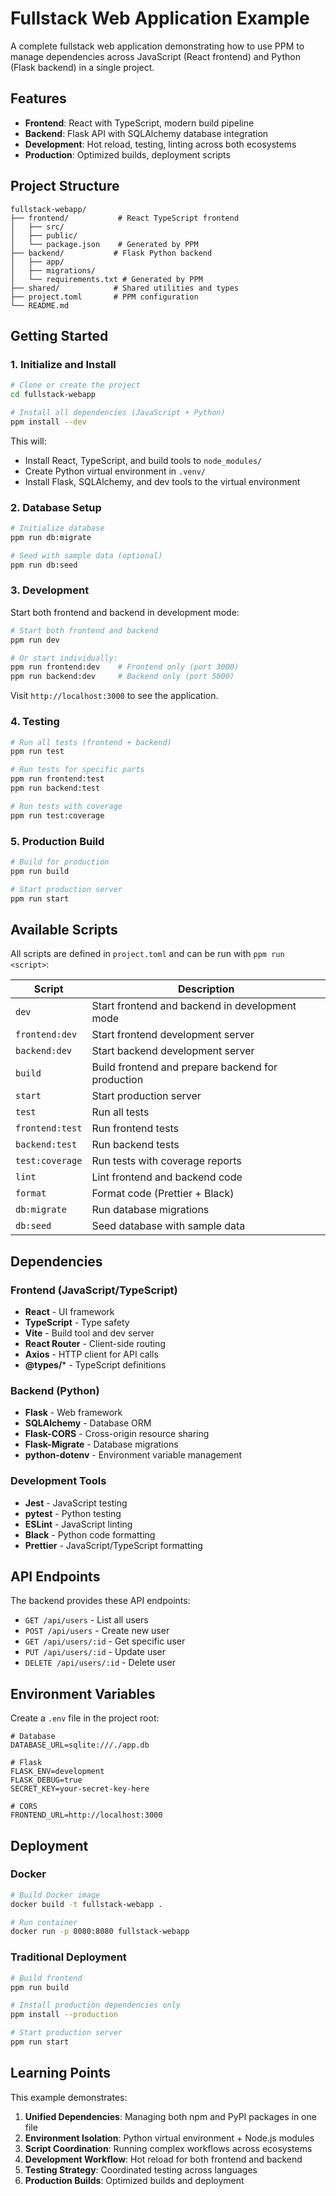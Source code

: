 # Fullstack Web Application Example

A complete fullstack web application demonstrating how to use PPM to manage dependencies across JavaScript (React frontend) and Python (Flask backend) in a single project.

## Features

- **Frontend**: React with TypeScript, modern build pipeline
- **Backend**: Flask API with SQLAlchemy database integration  
- **Development**: Hot reload, testing, linting across both ecosystems
- **Production**: Optimized builds, deployment scripts

## Project Structure

```
fullstack-webapp/
├── frontend/           # React TypeScript frontend
│   ├── src/
│   ├── public/
│   └── package.json    # Generated by PPM
├── backend/           # Flask Python backend
│   ├── app/
│   ├── migrations/
│   └── requirements.txt # Generated by PPM
├── shared/            # Shared utilities and types
├── project.toml       # PPM configuration
└── README.md
```

## Getting Started

### 1. Initialize and Install

```bash
# Clone or create the project
cd fullstack-webapp

# Install all dependencies (JavaScript + Python)
ppm install --dev
```

This will:
- Install React, TypeScript, and build tools to `node_modules/`
- Create Python virtual environment in `.venv/`
- Install Flask, SQLAlchemy, and dev tools to the virtual environment

### 2. Database Setup

```bash
# Initialize database
ppm run db:migrate

# Seed with sample data (optional)
ppm run db:seed
```

### 3. Development

Start both frontend and backend in development mode:

```bash
# Start both frontend and backend
ppm run dev

# Or start individually:
ppm run frontend:dev    # Frontend only (port 3000)
ppm run backend:dev     # Backend only (port 5000)
```

Visit `http://localhost:3000` to see the application.

### 4. Testing

```bash
# Run all tests (frontend + backend)
ppm run test

# Run tests for specific parts
ppm run frontend:test
ppm run backend:test

# Run tests with coverage
ppm run test:coverage
```

### 5. Production Build

```bash
# Build for production
ppm run build

# Start production server
ppm run start
```

## Available Scripts

All scripts are defined in `project.toml` and can be run with `ppm run <script>`:

| Script | Description |
|--------|-------------|
| `dev` | Start frontend and backend in development mode |
| `frontend:dev` | Start frontend development server |
| `backend:dev` | Start backend development server |
| `build` | Build frontend and prepare backend for production |
| `start` | Start production server |
| `test` | Run all tests |
| `frontend:test` | Run frontend tests |
| `backend:test` | Run backend tests |
| `test:coverage` | Run tests with coverage reports |
| `lint` | Lint frontend and backend code |
| `format` | Format code (Prettier + Black) |
| `db:migrate` | Run database migrations |
| `db:seed` | Seed database with sample data |

## Dependencies

### Frontend (JavaScript/TypeScript)
- **React** - UI framework
- **TypeScript** - Type safety
- **Vite** - Build tool and dev server
- **React Router** - Client-side routing
- **Axios** - HTTP client for API calls
- **@types/*** - TypeScript definitions

### Backend (Python)
- **Flask** - Web framework
- **SQLAlchemy** - Database ORM
- **Flask-CORS** - Cross-origin resource sharing
- **Flask-Migrate** - Database migrations
- **python-dotenv** - Environment variable management

### Development Tools
- **Jest** - JavaScript testing
- **pytest** - Python testing
- **ESLint** - JavaScript linting
- **Black** - Python code formatting
- **Prettier** - JavaScript/TypeScript formatting

## API Endpoints

The backend provides these API endpoints:

- `GET /api/users` - List all users
- `POST /api/users` - Create new user
- `GET /api/users/:id` - Get specific user
- `PUT /api/users/:id` - Update user
- `DELETE /api/users/:id` - Delete user

## Environment Variables

Create a `.env` file in the project root:

```env
# Database
DATABASE_URL=sqlite:///./app.db

# Flask
FLASK_ENV=development
FLASK_DEBUG=true
SECRET_KEY=your-secret-key-here

# CORS
FRONTEND_URL=http://localhost:3000
```

## Deployment

### Docker

```bash
# Build Docker image
docker build -t fullstack-webapp .

# Run container
docker run -p 8080:8080 fullstack-webapp
```

### Traditional Deployment

```bash
# Build frontend
ppm run build

# Install production dependencies only
ppm install --production

# Start production server
ppm run start
```

## Learning Points

This example demonstrates:

1. **Unified Dependencies**: Managing both npm and PyPI packages in one file
2. **Environment Isolation**: Python virtual environment + Node.js modules
3. **Script Coordination**: Running complex workflows across ecosystems
4. **Development Workflow**: Hot reload for both frontend and backend
5. **Testing Strategy**: Coordinated testing across languages
6. **Production Builds**: Optimized builds and deployment
